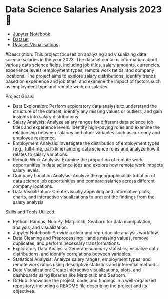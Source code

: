 # Data Science Salaries Analysis 2023 💸
- [Jupyter Notebook](https://github.com/georgemcculloch/datasalaries/blob/main/data%20salaries.ipynb)
- [Dataset](https://github.com/georgemcculloch/datasalaries/blob/main/ds_salaries.csv)
- [Dataset Visualisations](https://github.com/georgemcculloch/datasalaries/tree/main/images)


#Description:
This project focuses on analyzing and visualizing data science salaries in the year 2023. The dataset contains information about various data science fields, including job titles, salary amounts, currencies, experience levels, employment types, remote work ratios, and company locations. The project aims to explore salary distributions, identify trends based on experience and job titles, and examine the impact of factors such as employment type and remote work on salaries.

Project Goals:

- Data Exploration: Perform exploratory data analysis to understand the structure of the dataset, identify any missing values or outliers, and gain insights into salary distributions.
- Salary Analysis: Analyze salary ranges for different data science job titles and experience levels. Identify high-paying roles and examine the relationship between salaries and other variables such as currency and employee residence.
- Employment Analysis: Investigate the distribution of employment types (e.g., full-time, part-time) among data science roles and analyze how it relates to salary variations.
- Remote Work Analysis: Examine the proportion of remote work opportunities in data science jobs and explore how remote work impacts salary levels.
- Company Location Analysis: Analyze the geographical distribution of data science job opportunities and compare salaries across different company locations.
- Data Visualization: Create visually appealing and informative plots, charts, and interactive visualizations to present the findings from the salary analysis.

Skills and Tools Utilized:

- Python: Pandas, NumPy, Matplotlib, Seaborn for data manipulation, analysis, and visualization.
- Jupyter Notebook: Provide a clear and reproducible analysis workflow.
- Data Cleaning and Preprocessing: Handle missing values, remove duplicates, and perform necessary transformations.
- Exploratory Data Analysis: Generate summary statistics, visualize data distributions, and identify correlations between variables.
- Statistical Analysis: Analyze salary ranges, employment types, and remote work ratios using descriptive statistics and inferential methods.
- Data Visualization: Create interactive visualizations, plots, and dashboards using libraries like Matplotlib and Seaborn.
- GitHub: Showcase the project, code, and findings in a well-organized repository, including a README file describing the project and its objectives.
